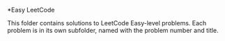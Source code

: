 *Easy LeetCode

This folder contains solutions to LeetCode Easy-level problems.
Each problem is in its own subfolder, named with the problem number and title.